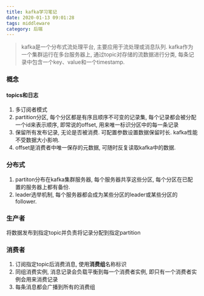 ```yaml
---
title: kafka学习笔记
date: 2020-01-13 09:01:28
tags: middleware
category: 后端
---
```


> kafka是一个分布式流处理平台, 主要应用于流处理或消息队列. kafka作为一个集群运行在多台服务器上, 通过topic对存储的流数据进行分类, 每条记录中包含一个key、value和一个timestamp. 

### 概念

#### topics和日志

1. 多订阅者模式
2. partition分区, 每个分区都是有序且顺序不可变的记录集, 每个记录都会被分配一个id来表示顺序, 即常说的offset, 用来唯一标识分区中的每一条记录
3. 保留所有发布记录, 无论是否被消费. 可配置参数设置数据保留时长. kafka性能不受数据大小影响.
4. offset是消费者中唯一保存的元数据, 可随时反复读取kafka中的数据.

### 分布式
1. partiton分布在kafka集群服务器, 每个服务器共享这些分区, 每个分区在已配置的服务器上都有备份.
2. leader选举机制, 每个服务器都会成为某些分区的leader或某些分区的follower.

### 生产者
将数据发布到指定topic并负责将记录分配到指定partition

### 消费者
1. 订阅指定topic后消费消息, 使用**消费组**名称标识
2. 同组消费实例, 消息记录会负载平衡到每一个消费者实例, 即只有一个消费者实例会用来消费记录
3. 每条消息都会广播到所有的消费组

